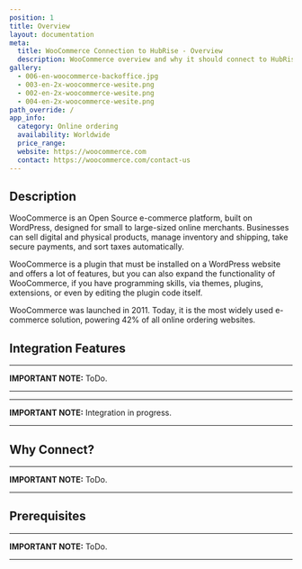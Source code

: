 ```yaml
---
position: 1
title: Overview
layout: documentation
meta:
  title: WooCommerce Connection to HubRise - Overview
  description: WooCommerce overview and why it should connect to HubRise. With a connection to HubRise send orders to the tools you use every day, including your EPOS.
gallery:
  - 006-en-woocommerce-backoffice.jpg
  - 003-en-2x-woocommerce-wesite.png
  - 002-en-2x-woocommerce-wesite.png
  - 004-en-2x-woocommerce-wesite.png
path_override: /
app_info:
  category: Online ordering
  availability: Worldwide
  price_range:
  website: https://woocommerce.com
  contact: https://woocommerce.com/contact-us
---
```


## Description

WooCommerce is an Open Source e-commerce platform, built on WordPress, designed for small to large-sized online merchants. Businesses can sell digital and physical products, manage inventory and shipping, take secure payments, and sort taxes automatically.

WooCommerce is a plugin that must be installed on a WordPress website and offers a lot of features, but you can also expand the functionality of WooCommerce, if you have programming skills, via themes, plugins, extensions, or even by editing the plugin code itself.

WooCommerce was launched in 2011. Today, it is the most widely used e-commerce solution, powering 42% of all online ordering websites.

## Integration Features

---

**IMPORTANT NOTE:** ToDo.

---

---

**IMPORTANT NOTE:** Integration in progress.

---

## Why Connect?

---

**IMPORTANT NOTE:** ToDo.

---

## Prerequisites

---

**IMPORTANT NOTE:** ToDo.

---
